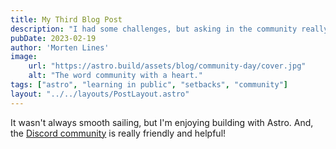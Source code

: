```yaml
---
title: My Third Blog Post
description: "I had some challenges, but asking in the community really helped!"
pubDate: 2023-02-19
author: 'Morten Lines'
image: 
    url: "https://astro.build/assets/blog/community-day/cover.jpg"
    alt: "The word community with a heart."
tags: ["astro", "learning in public", "setbacks", "community"]
layout: "../../layouts/PostLayout.astro"
---
```

It wasn't always smooth sailing, but I'm enjoying building with Astro. And, the [Discord community](https://astro.build/chat) is really friendly and helpful!